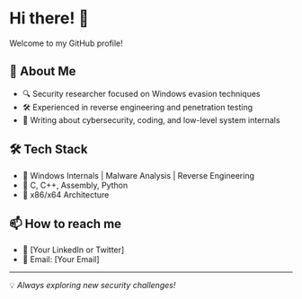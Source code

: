 # Hi there! 👋  

Welcome to my GitHub profile!  

## 🚀 About Me  
- 🔍 Security researcher focused on Windows evasion techniques  
- 🛠️ Experienced in reverse engineering and penetration testing  
- 📝 Writing about cybersecurity, coding, and low-level system internals  

## 🛠️ Tech Stack  
- 🔹 Windows Internals | Malware Analysis | Reverse Engineering  
- 🔹 C, C++, Assembly, Python  
- 🔹 x86/x64 Architecture  

## 📫 How to reach me  
- 💬 [Your LinkedIn or Twitter]  
- 📧 Email: [Your Email]  

---

💡 *Always exploring new security challenges!*  
